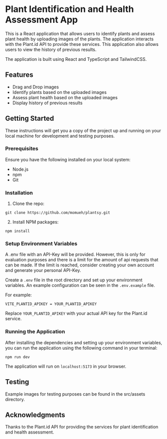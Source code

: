 # Plant Identification and Health Assessment App

This is a React application that allows users to identify plants and assess plant health by uploading images of the plants. The application interacts with the Plant.id API to provide these services. This application also allows users to view the history of previous results.

The application is built using React and TypeScript and TailwindCSS.

## Features

-   Drag and Drop images
-   Identify plants based on the uploaded images
-   Assess plant health based on the uploaded images
-   Display history of previous results

## Getting Started

These instructions will get you a copy of the project up and running on your local machine for development and testing purposes.

### Prerequisites

Ensure you have the following installed on your local system:

-   Node.js
-   npm
-   Git

### Installation

1. Clone the repo:

```
git clone https://github.com/momueh/plantsy.git
```

2. Install NPM packages:

```
npm install
```

### Setup Environment Variables

A .env file with an API-Key will be provided. However, this is only for evaluation purposes and there is a limit for the amount of api requests that can be made. If the limit is reached, consider creating your own account and generate your personal API-Key.

Create a `.env` file in the root directory and set up your environment variables. An example configuration can be seen in the `.env.example` file.

For example:

```
VITE_PLANTID_APIKEY = YOUR_PLANTID_APIKEY
```

Replace `YOUR_PLANTID_APIKEY` with your actual API key for the Plant.id service.

### Running the Application

After installing the dependencies and setting up your environment variables, you can run the application using the following command in your terminal:

```
npm run dev
```

The application will run on `localhost:5173` in your browser.

## Testing

Example images for testing purposes can be found in the src/assets directory.

## Acknowledgments

Thanks to the Plant.id API for providing the services for plant identification and health assessment.
